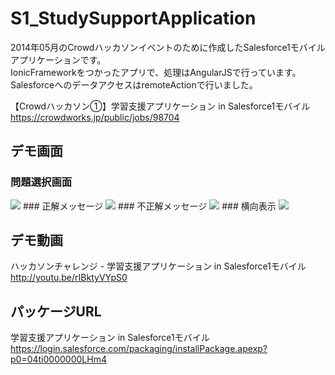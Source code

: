 S1_StudySupportApplication
==========================

2014年05月のCrowdハッカソンイベントのために作成したSalesforce1モバイルアプリケーションです。  
IonicFrameworkをつかったアプリで、処理はAngularJSで行っています。  
SalesforceへのデータアクセスはremoteActionで行いました。  
  
  
【Crowdハッカソン①】学習支援アプリケーション in Salesforce1モバイル  
https://crowdworks.jp/public/jobs/98704  
  
## デモ画面  
### 問題選択画面
<img src="http://f.st-hatena.com/images/fotolife/t/tyoshikawa1106/20140531/20140531183856.png" />  
### 正解メッセージ
<img src="http://f.st-hatena.com/images/fotolife/t/tyoshikawa1106/20140531/20140531183857.png" />  
### 不正解メッセージ
<img src="http://f.st-hatena.com/images/fotolife/t/tyoshikawa1106/20140531/20140531183858.png" />  
### 横向表示
<img src="http://f.st-hatena.com/images/fotolife/t/tyoshikawa1106/20140531/20140531183900.png" />  

## デモ動画
ハッカソンチャレンジ - 学習支援アプリケーション in Salesforce1モバイル 
http://youtu.be/rIBktyVYpS0
  
## パッケージURL
学習支援アプリケーション in Salesforce1モバイル  
https://login.salesforce.com/packaging/installPackage.apexp?p0=04ti0000000LHm4
